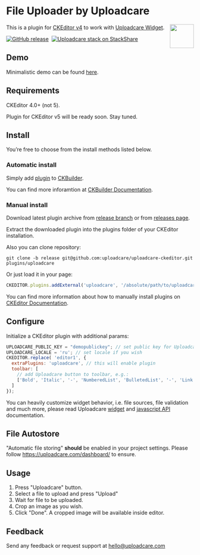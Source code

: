 # File Uploader by Uploadcare

<a href="https://uploadcare.com/?utm_source=github&utm_campaign=uploadcare-ckeditor">
    <img align="right" width="64" height="64"
         src="https://ucarecdn.com/2f4864b7-ed0e-4411-965b-8148623aa680/uploadcare-logo-mark.svg"
         alt="">
</a>

This is a plugin for [CKEditor v4][3] to work with [Uploadcare Widget](https://uploadcare.com/features/widget/?utm_source=github&utm_campaign=uploadcare-ckeditor).

[![GitHub release][badge-release-img]][badge-release-url]&nbsp;
[![Uploadcare stack on StackShare][badge-stack-img]][badge-stack-url]

## Demo

Minimalistic demo can be found [here][7].

## Requirements

CKEditor 4.0+ (not 5).

Plugin for CKEditor v5 will be ready soon. Stay tuned.

## Install

You’re free to choose from the install methods listed below.

### Automatic install

Simply add [plugin](http://ckeditor.com/addon/uploadcare) to [CKBuilder][ck-docs-online-builder].

You can find more inforamtion at [CKBuilder Documentation][ck-docs-auto-install].

### Manual install

Download latest plugin archive from [release branch][release-branch] 
or from [releases page][releases-page].

Extract the downloaded plugin into the plugins folder of your CKEditor installation.

Also you can clone repository:

```
git clone -b release git@github.com:uploadcare/uploadcare-ckeditor.git plugins/uploadcare
```

Or just load it in your page:

```javascript
CKEDITOR.plugins.addExternal('uploadcare', '/absolute/path/to/uploadcare/plugin.js')
```

You can find more information about how to manually install plugins on [CKEditor Documentation][ck-docs-manual-install].

## Configure

Initialize a CKEditor plugin with additional params:

```javascript
UPLOADCARE_PUBLIC_KEY = "demopublickey"; // set public key for Uploadcare
UPLOADCARE_LOCALE = 'ru'; // set locale if you wish
CKEDITOR.replace( 'editor1', {
  extraPlugins: 'uploadcare', // this will enable plugin
  toolbar: [
    // add Uploadcare button to toolbar, e.g.:
    ['Bold', 'Italic', '-', 'NumberedList', 'BulletedList', '-', 'Link', 'Unlink', '-', 'Uploadcare']
  ]
});
```

You can heavily customize widget behavior, i.e. file sources, file validation and much more, please
read Uploadcare [widget][5] and [javascript API][6] documentation.

## File Autostore

"Automatic file storing" **should** be enabled in your project settings.
Please follow https://uploadcare.com/dashboard/ to ensure.

## Usage

1. Press "Uploadcare" button.
2. Select a file to upload and press "Upload"
3. Wait for file to be uploaded.
4. Crop an image as you wish.
5. Click "Done". A cropped image will be available inside editor.

## Feedback

Send any feedback or request support at hello@uploadcare.com

[1]: https://uploadcare.com/
[3]: https://ckeditor.com/ckeditor-4/
[5]: https://uploadcare.com/docs/uploads/widget/
[6]: https://uploadcare.com/docs/api_reference/javascript/
[7]: https://uploadcare.github.io/uploadcare-ckeditor/
[releases-page]: https://github.com/uploadcare/uploadcare-ckeditor/releases
[ck-docs-auto-install]: https://docs.ckeditor.com/ckeditor4/latest/guide/dev_plugins.html#online-builder-installation
[ck-docs-manual-install]: https://docs.ckeditor.com/ckeditor4/latest/guide/dev_plugins.html#manual-installation
[ck-docs-online-builder]: https://ckeditor.com/cke4/builder
[release-branch]: https://github.com/uploadcare/uploadcare-ckeditor/tree/release
[badge-stack-img]: http://img.shields.io/badge/tech-stack-0690fa.svg?style=flat
[badge-stack-url]: https://stackshare.io/uploadcare/stacks/
[badge-release-img]: https://img.shields.io/github/release/uploadcare/uploadcare-ckeditor.svg
[badge-release-url]: https://github.com/uploadcare/uploadcare-ckeditor/releases
